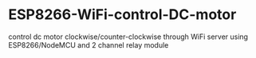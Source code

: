 # ESP8266-WiFi-control-DC-motor
control dc motor clockwise/counter-clockwise through WiFi server using ESP8266/NodeMCU and 2 channel relay module
